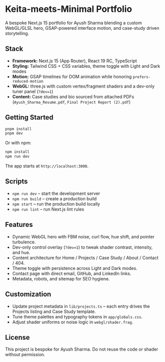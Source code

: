 # Keita-meets-Minimal Portfolio

A bespoke Next.js 15 portfolio for Ayush Sharma blending a custom WebGL/GLSL hero, GSAP-powered interface motion, and case-study driven storytelling.

## Stack

- **Framework:** Next.js 15 (App Router), React 19 RC, TypeScript
- **Styling:** Tailwind CSS + CSS variables, theme toggle with Light and Dark modes
- **Motion:** GSAP timelines for DOM animation while honoring `prefers-reduced-motion`
- **WebGL:** three.js with custom vertex/fragment shaders and a dev-only tuner panel (`?dev=1`)
- **Content:** Case studies and bio sourced from attached PDFs (`Ayush_Sharma_Resume.pdf`, `Final Project Report (2).pdf`)

## Getting Started

```bash
pnpm install
pnpm dev
```

Or with npm:

```bash
npm install
npm run dev
```

The app starts at `http://localhost:3000`.

## Scripts

- `npm run dev` – start the development server
- `npm run build` – create a production build
- `npm start` – run the production build locally
- `npm run lint` – run Next.js lint rules

## Features

- Dynamic WebGL hero with FBM noise, curl flow, hue shift, and pointer turbulence.
- Dev-only control overlay (`?dev=1`) to tweak shader contrast, intensity, and hue.
- Content architecture for Home / Projects / Case Study / About / Contact / 404.
- Theme toggle with persistence across Light and Dark modes.
- Contact page with direct email, GitHub, and LinkedIn links.
- Metadata, robots, and sitemap for SEO hygiene.

## Customization

- Update project metadata in `lib/projects.ts` – each entry drives the Projects listing and Case Study template.
- Tune theme palettes and typography tokens in `app/globals.css`.
- Adjust shader uniforms or noise logic in `webgl/shader.frag`.

## License

This project is bespoke for Ayush Sharma. Do not reuse the code or shader without permission.
